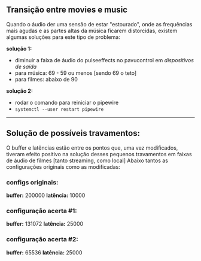 ## Transição entre movies e music
Quando o áudio der uma sensão de estar "estourado", onde as frequências mais agudas e as partes altas da música ficarem distorcidas, existem algumas soluções para este tipo de problema:

**solução 1:**
- diminuir a faixa de áudio do pulseeffects no pavucontrol em *dispositivos de saída*
- para música: 69 - 59 ou menos [sendo 69 o teto]
- para filmes: abaixo de 90

**solução 2:**
- rodar o comando para reiniciar o pipewire
- `systemctl --user restart pipewire`

---
## Solução de possíveis travamentos:

O buffer e latências estão entre os pontos que, uma vez modificados, tiveram efeito positivo na solução desses pequenos travamentos em faixas de áudio de filmes [tanto streaming, como local]
Abaixo tantos as configurações originais como as modificadas: 
### configs originais:

**buffer:** 200000
**latência:** 10000

### configuração acerta #1:

**buffer:** 131072
**latência:** 25000

### configuração acerta #2:
**buffer:** 65536
**latência:** 25000

